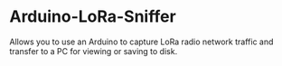 # Arduino-LoRa-Sniffer
Allows you to use an Arduino to capture LoRa radio network traffic and transfer to a PC for viewing or saving to disk.

